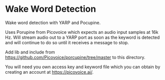 # Wake Word Detection
Wake word detection with YARP and Pocupine.

Uses Porupine from Picovoice which expects an audio input samples at 16k Hz.
Will stream audio out to a YARP port as soon as the keyword is detected and will continue to do so until it receives a message to stop.

Add lib and include from https://github.com/Picovoice/porcupine/tree/master to this directory.

You will need you own access key and keyword file which you can obtain by creating an account at https://picovoice.ai/.
